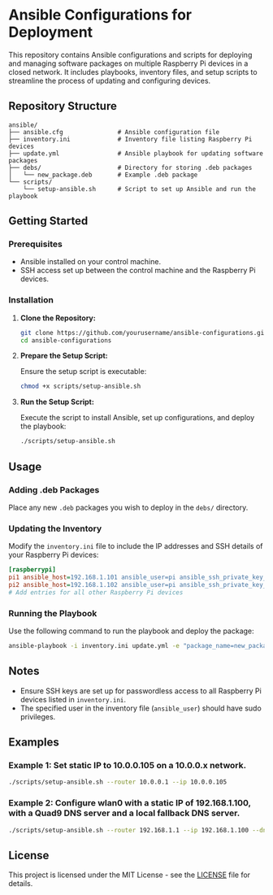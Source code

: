 
# Ansible Configurations for Deployment

This repository contains Ansible configurations and scripts for deploying and managing software packages on multiple Raspberry Pi devices in a closed network. It includes playbooks, inventory files, and setup scripts to streamline the process of updating and configuring devices.

## Repository Structure

```
ansible/
├── ansible.cfg               # Ansible configuration file
├── inventory.ini             # Inventory file listing Raspberry Pi devices
├── update.yml                # Ansible playbook for updating software packages
├── debs/                     # Directory for storing .deb packages
│   └── new_package.deb       # Example .deb package
└── scripts/
    └── setup-ansible.sh      # Script to set up Ansible and run the playbook
```

## Getting Started

### Prerequisites

- Ansible installed on your control machine.
- SSH access set up between the control machine and the Raspberry Pi devices.

### Installation

1. **Clone the Repository:**

   ```bash
   git clone https://github.com/yourusername/ansible-configurations.git
   cd ansible-configurations
   ```

2. **Prepare the Setup Script:**

   Ensure the setup script is executable:

   ```bash
   chmod +x scripts/setup-ansible.sh
   ```

3. **Run the Setup Script:**

   Execute the script to install Ansible, set up configurations, and deploy the playbook:

   ```bash
   ./scripts/setup-ansible.sh
   ```

## Usage

### Adding .deb Packages

Place any new `.deb` packages you wish to deploy in the `debs/` directory.

### Updating the Inventory

Modify the `inventory.ini` file to include the IP addresses and SSH details of your Raspberry Pi devices:

```ini
[raspberrypi]
pi1 ansible_host=192.168.1.101 ansible_user=pi ansible_ssh_private_key_file=~/.ssh/id_rsa
pi2 ansible_host=192.168.1.102 ansible_user=pi ansible_ssh_private_key_file=~/.ssh/id_rsa
# Add entries for all other Raspberry Pi devices
```

### Running the Playbook

Use the following command to run the playbook and deploy the package:

```bash
ansible-playbook -i inventory.ini update.yml -e "package_name=new_package.deb"
```

## Notes

- Ensure SSH keys are set up for passwordless access to all Raspberry Pi devices listed in `inventory.ini`.
- The specified user in the inventory file (`ansible_user`) should have sudo privileges.

## Examples

### Example 1: Set static IP to 10.0.0.105 on a 10.0.0.x network.

```bash
./scripts/setup-ansible.sh --router 10.0.0.1 --ip 10.0.0.105
```

### Example 2: Configure wlan0 with a static IP of 192.168.1.100, with a Quad9 DNS server and a local fallback DNS server.

```bash
./scripts/setup-ansible.sh --router 192.168.1.1 --ip 192.168.1.100 --dns 9.9.9.9 --dns 192.168.1.1 --interface wlan0
```

## License

This project is licensed under the MIT License - see the [LICENSE](LICENSE) file for details.
